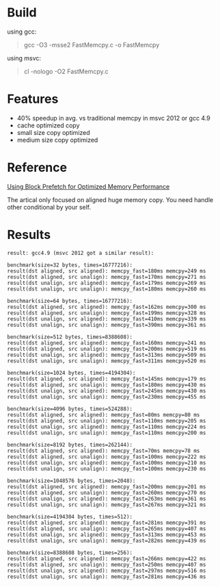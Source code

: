 Build
=====

using gcc:
> gcc -O3 -msse2 FastMemcpy.c -o FastMemcpy

using msvc:
> cl -nologo -O2 FastMemcpy.c

Features
========

* 40% speedup in avg. vs traditional memcpy in msvc 2012 or gcc 4.9
* cache optimized copy
* small size copy optimized 
* medium size copy optimized

Reference
=========

[Using Block Prefetch for Optimized Memory Performance](http://files.rsdn.ru/23380/AMD_block_prefetch_paper.pdf)

The artical only focused on aligned huge memory copy. You need handle other conditional by your self.


Results
=======

```
result: gcc4.9 (msvc 2012 got a similar result):
 
benchmark(size=32 bytes, times=16777216):
result(dst aligned, src aligned): memcpy_fast=180ms memcpy=249 ms
result(dst aligned, src unalign): memcpy_fast=170ms memcpy=271 ms
result(dst unalign, src aligned): memcpy_fast=179ms memcpy=269 ms
result(dst unalign, src unalign): memcpy_fast=180ms memcpy=260 ms
 
benchmark(size=64 bytes, times=16777216):
result(dst aligned, src aligned): memcpy_fast=162ms memcpy=300 ms
result(dst aligned, src unalign): memcpy_fast=199ms memcpy=328 ms
result(dst unalign, src aligned): memcpy_fast=410ms memcpy=339 ms
result(dst unalign, src unalign): memcpy_fast=390ms memcpy=361 ms
 
benchmark(size=512 bytes, times=8388608):
result(dst aligned, src aligned): memcpy_fast=160ms memcpy=241 ms
result(dst aligned, src unalign): memcpy_fast=200ms memcpy=519 ms
result(dst unalign, src aligned): memcpy_fast=313ms memcpy=509 ms
result(dst unalign, src unalign): memcpy_fast=311ms memcpy=520 ms
 
benchmark(size=1024 bytes, times=4194304):
result(dst aligned, src aligned): memcpy_fast=145ms memcpy=179 ms
result(dst aligned, src unalign): memcpy_fast=180ms memcpy=430 ms
result(dst unalign, src aligned): memcpy_fast=245ms memcpy=430 ms
result(dst unalign, src unalign): memcpy_fast=230ms memcpy=455 ms
 
benchmark(size=4096 bytes, times=524288):
result(dst aligned, src aligned): memcpy_fast=80ms memcpy=80 ms
result(dst aligned, src unalign): memcpy_fast=110ms memcpy=205 ms
result(dst unalign, src aligned): memcpy_fast=110ms memcpy=224 ms
result(dst unalign, src unalign): memcpy_fast=110ms memcpy=200 ms
 
benchmark(size=8192 bytes, times=262144):
result(dst aligned, src aligned): memcpy_fast=70ms memcpy=78 ms
result(dst aligned, src unalign): memcpy_fast=100ms memcpy=222 ms
result(dst unalign, src aligned): memcpy_fast=100ms memcpy=210 ms
result(dst unalign, src unalign): memcpy_fast=100ms memcpy=230 ms
 
benchmark(size=1048576 bytes, times=2048):
result(dst aligned, src aligned): memcpy_fast=200ms memcpy=201 ms
result(dst aligned, src unalign): memcpy_fast=260ms memcpy=270 ms
result(dst unalign, src aligned): memcpy_fast=263ms memcpy=361 ms
result(dst unalign, src unalign): memcpy_fast=267ms memcpy=321 ms
 
benchmark(size=4194304 bytes, times=512):
result(dst aligned, src aligned): memcpy_fast=281ms memcpy=391 ms
result(dst aligned, src unalign): memcpy_fast=265ms memcpy=407 ms
result(dst unalign, src aligned): memcpy_fast=313ms memcpy=453 ms
result(dst unalign, src unalign): memcpy_fast=282ms memcpy=439 ms
 
benchmark(size=8388608 bytes, times=256):
result(dst aligned, src aligned): memcpy_fast=266ms memcpy=422 ms
result(dst aligned, src unalign): memcpy_fast=250ms memcpy=407 ms
result(dst unalign, src aligned): memcpy_fast=297ms memcpy=516 ms
result(dst unalign, src unalign): memcpy_fast=281ms memcpy=436 ms
```


